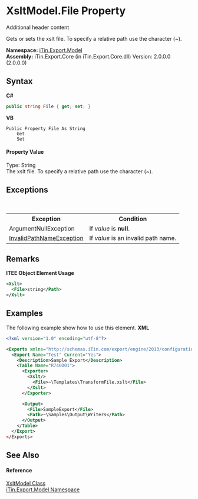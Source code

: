 # XsltModel.File Property 
Additional header content 

Gets or sets the xslt file. To specify a relative path use the character (~).

**Namespace:**&nbsp;<a href="N_iTin_Export_Model">iTin.Export.Model</a><br />**Assembly:**&nbsp;iTin.Export.Core (in iTin.Export.Core.dll) Version: 2.0.0.0 (2.0.0.0)

## Syntax

**C#**<br />
``` C#
public string File { get; set; }
```

**VB**<br />
``` VB
Public Property File As String
	Get
	Set
```


#### Property Value
Type: String<br />The xslt file. To specify a relative path use the character (~).

## Exceptions
&nbsp;<table><tr><th>Exception</th><th>Condition</th></tr><tr><td>ArgumentNullException</td><td>If *value* is <strong>null</strong>.</td></tr><tr><td><a href="T_iTin_Export_Model_InvalidPathNameException">InvalidPathNameException</a></td><td>If *value* is an invalid path name.</td></tr></table>

## Remarks

**ITEE Object Element Usage**<br />
``` XML
<Xslt>
  <File>string</Path>
</Xslt>
```


## Examples
The following example show how to use this element. 
**XML**<br />
``` XML
<?xml version="1.0" encoding="utf-8"?>

<Exports xmlns="http://schemas.iTin.com/export/engine/2013/configuration">
  <Export Name="Test" Current="Yes">
    <Description>Sample Export</Description>
    <Table Name="R740D01">
      <Exporter>
        <Xslt/>
          <File>~\Templates\TransformFile.xslt</File>
        </Xslt>
      </Exporter>

      <Output>
        <File>SampleExport</File>
        <Path>~\Samples\Output\Writers</Path>
      </Output>
    </Table>
  </Export>
</Exports>
```


## See Also


#### Reference
<a href="T_iTin_Export_Model_XsltModel">XsltModel Class</a><br /><a href="N_iTin_Export_Model">iTin.Export.Model Namespace</a><br />